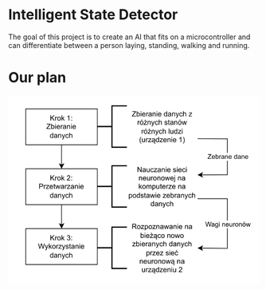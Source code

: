 # Intelligent State Detector
The goal of this project is to create an AI that fits on a microcontroller and can differentiate between a person laying, standing, walking and running.
# Our plan
![roadmap](images/roadmap.png)